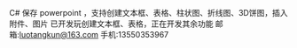 C# 保存 powerpoint ，支持创建文本框、表格、柱状图、折线图、3D饼图，插入附件、图片
已开发玩创建文本框、表格，正在开发其余功能
邮箱:luotangkun@163.com
手机:13550353967
